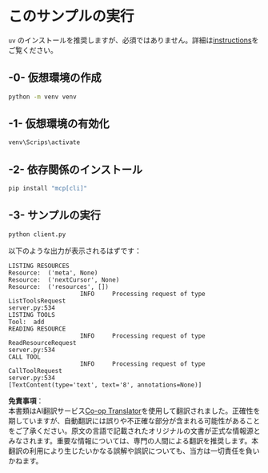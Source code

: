 <!--
CO_OP_TRANSLATOR_METADATA:
{
  "original_hash": "0ab9613fc9595f493847f91275859a18",
  "translation_date": "2025-05-16T15:27:44+00:00",
  "source_file": "03-GettingStarted/02-client/solution/python/README.md",
  "language_code": "ja"
}
-->
# このサンプルの実行

`uv` のインストールを推奨しますが、必須ではありません。詳細は[instructions](https://docs.astral.sh/uv/#highlights)をご覧ください。

## -0- 仮想環境の作成

```bash
python -m venv venv
```

## -1- 仮想環境の有効化

```bash
venv\Scrips\activate
```

## -2- 依存関係のインストール

```bash
pip install "mcp[cli]"
```

## -3- サンプルの実行

```bash
python client.py
```

以下のような出力が表示されるはずです：

```text
LISTING RESOURCES
Resource:  ('meta', None)
Resource:  ('nextCursor', None)
Resource:  ('resources', [])
                    INFO     Processing request of type ListToolsRequest                                                                               server.py:534
LISTING TOOLS
Tool:  add
READING RESOURCE
                    INFO     Processing request of type ReadResourceRequest                                                                            server.py:534
CALL TOOL
                    INFO     Processing request of type CallToolRequest                                                                                server.py:534
[TextContent(type='text', text='8', annotations=None)]
```

**免責事項**：  
本書類はAI翻訳サービス[Co-op Translator](https://github.com/Azure/co-op-translator)を使用して翻訳されました。正確性を期していますが、自動翻訳には誤りや不正確な部分が含まれる可能性があることをご了承ください。原文の言語で記載されたオリジナルの文書が正式な情報源とみなされます。重要な情報については、専門の人間による翻訳を推奨します。本翻訳の利用により生じたいかなる誤解や誤訳についても、当方は一切責任を負いかねます。